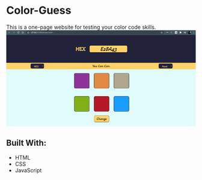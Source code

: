 # Color-Guess
 
This is a one-page website for testing your color code skills. 
![](https://github.com/BRAINIAC2677/Color-Guess/blob/main/Assets/color-guess.png)

## Built With:
- HTML
- CSS
- JavaScript
